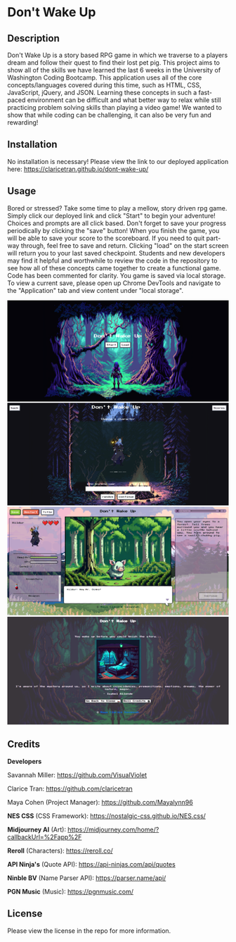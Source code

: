 # Don't Wake Up

## Description

Don't Wake Up is a story based RPG game in which we traverse to a players dream and follow their quest to find their lost pet pig. This project aims to show all of the skills we have learned the last 6 weeks in the University of Washington Coding Bootcamp. This application uses all of the core concepts/languages covered during this time, such as HTML, CSS, JavaScript, jQuery, and JSON. Learning these concepts in such a fast-paced environment can be difficult and what better way to relax while still practicing problem solving skills than playing a video game! We wanted to show that while coding can be challenging, it can also be very fun and rewarding!

## Installation

No installation is necessary! Please view the link to our deployed application here: https://claricetran.github.io/dont-wake-up/

## Usage

Bored or stressed? Take some time to play a mellow, story driven rpg game. Simply click our deployed link and click "Start" to begin your adventure! Choices and prompts are all click based. Don't forget to save your progress periodically by clicking the "save" button! When you finish the game, you will be able to save your score to the scoreboard. If you need to quit part-way through, feel free to save and return. Clicking "load" on the start screen will return you to your last saved checkpoint. Students and new developers may find it helpful and worthwhile to review the code in the repository to see how all of these concepts came together to create a functional game. Code has been commented for clarity. You game is saved via local storage. To view a current save, please open up Chrome DevTools and navigate to the "Application" tab and view content under "local storage".  

![dont wake up start page screenshot](./assets/images/dwu-start.png)
![dont wake up character select screenshot](./assets/images/dwu-character-select.png)
![dont wake up main game screenshot](./assets/images/dwu-main-game.png)
![dont wake up endgame screenshot](./assets/images/dwu-endgame.png)

## Credits

**Developers**

Savannah Miller: https://github.com/VisualViolet

Clarice Tran: https://github.com/claricetran

Maya Cohen (Project Manager): https://github.com/Mayalynn96

**NES CSS** (CSS Framework): https://nostalgic-css.github.io/NES.css/

**Midjourney AI** (Art): https://midjourney.com/home/?callbackUrl=%2Fapp%2F

**Reroll** (Characters): https://reroll.co/

**API Ninja's** (Quote API): https://api-ninjas.com/api/quotes

**Ninble BV** (Name Parser API): https://parser.name/api/

**PGN Music** (Music): https://pgnmusic.com/

## License

Please view the license in the repo for more information.
